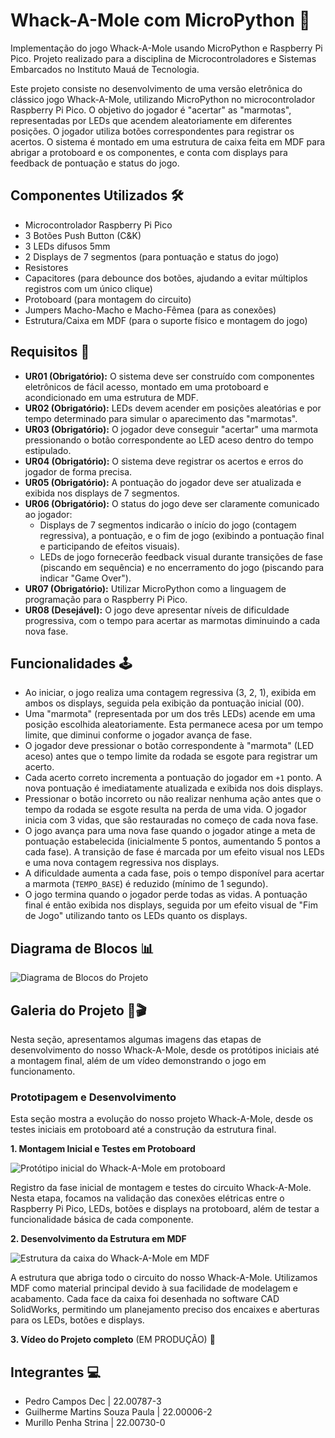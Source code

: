 # Whack-A-Mole com MicroPython 🐹

Implementação do jogo Whack-A-Mole usando MicroPython e Raspberry Pi Pico. Projeto realizado para a disciplina de Microcontroladores e Sistemas Embarcados no Instituto Mauá de Tecnologia.

Este projeto consiste no desenvolvimento de uma versão eletrônica do clássico jogo Whack-A-Mole, utilizando MicroPython no microcontrolador Raspberry Pi Pico. O objetivo do jogador é "acertar" as "marmotas", representadas por LEDs que acendem aleatoriamente em diferentes posições. O jogador utiliza botões correspondentes para registrar os acertos. O sistema é montado em uma estrutura de caixa feita em MDF para abrigar a protoboard e os componentes, e conta com displays para feedback de pontuação e status do jogo.

## Componentes Utilizados 🛠️

* Microcontrolador Raspberry Pi Pico
* 3 Botões Push Button (C&K)
* 3 LEDs difusos 5mm
* 2 Displays de 7 segmentos (para pontuação e status do jogo)
* Resistores
* Capacitores (para debounce dos botões, ajudando a evitar múltiplos registros com um único clique)
* Protoboard (para montagem do circuito)
* Jumpers Macho-Macho e Macho-Fêmea (para as conexões)
* Estrutura/Caixa em MDF (para o suporte físico e montagem do jogo)

## Requisitos 📜

* **UR01 (Obrigatório):** O sistema deve ser construído com componentes eletrônicos de fácil acesso, montado em uma protoboard e acondicionado em uma estrutura de MDF.
* **UR02 (Obrigatório):** LEDs devem acender em posições aleatórias e por tempo determinado para simular o aparecimento das "marmotas".
* **UR03 (Obrigatório):** O jogador deve conseguir "acertar" uma marmota pressionando o botão correspondente ao LED aceso dentro do tempo estipulado.
* **UR04 (Obrigatório):** O sistema deve registrar os acertos e erros do jogador de forma precisa.
* **UR05 (Obrigatório):** A pontuação do jogador deve ser atualizada e exibida nos displays de 7 segmentos.
* **UR06 (Obrigatório):** O status do jogo deve ser claramente comunicado ao jogador:
    * Displays de 7 segmentos indicarão o início do jogo (contagem regressiva), a pontuação, e o fim de jogo (exibindo a pontuação final e participando de efeitos visuais).
    * LEDs de jogo fornecerão feedback visual durante transições de fase (piscando em sequência) e no encerramento do jogo (piscando para indicar "Game Over").
* **UR07 (Obrigatório):** Utilizar MicroPython como a linguagem de programação para o Raspberry Pi Pico.
* **UR08 (Desejável):** O jogo deve apresentar níveis de dificuldade progressiva, com o tempo para acertar as marmotas diminuindo a cada nova fase.

## Funcionalidades 🕹

* Ao iniciar, o jogo realiza uma contagem regressiva (3, 2, 1), exibida em ambos os displays, seguida pela exibição da pontuação inicial (00).
* Uma "marmota" (representada por um dos três LEDs) acende em uma posição escolhida aleatoriamente. Esta permanece acesa por um tempo limite, que diminui conforme o jogador avança de fase.
* O jogador deve pressionar o botão correspondente à "marmota" (LED aceso) antes que o tempo limite da rodada se esgote para registrar um acerto.
* Cada acerto correto incrementa a pontuação do jogador em `+1` ponto. A nova pontuação é imediatamente atualizada e exibida nos dois displays.
* Pressionar o botão incorreto ou não realizar nenhuma ação antes que o tempo da rodada se esgote resulta na perda de uma vida. O jogador inicia com 3 vidas, que são restauradas no começo de cada nova fase.
* O jogo avança para uma nova fase quando o jogador atinge a meta de pontuação estabelecida (inicialmente 5 pontos, aumentando 5 pontos a cada fase). A transição de fase é marcada por um efeito visual nos LEDs e uma nova contagem regressiva nos displays.
* A dificuldade aumenta a cada fase, pois o tempo disponível para acertar a marmota (`TEMPO_BASE`) é reduzido (mínimo de 1 segundo).
* O jogo termina quando o jogador perde todas as vidas. A pontuação final é então exibida nos displays, seguida por um efeito visual de "Fim de Jogo" utilizando tanto os LEDs quanto os displays.

## Diagrama de Blocos 📊

![Diagrama de Blocos do Projeto](https://github.com/user-attachments/assets/8531ee9b-5d12-4b4d-affe-22301ee569c8)

## Galeria do Projeto 📸🎬

Nesta seção, apresentamos algumas imagens das etapas de desenvolvimento do nosso Whack-A-Mole, desde os protótipos iniciais até a montagem final, além de um vídeo demonstrando o jogo em funcionamento.

### Prototipagem e Desenvolvimento

Esta seção mostra a evolução do nosso projeto Whack-A-Mole, desde os testes iniciais em protoboard até a construção da estrutura final.

**1. Montagem Inicial e Testes em Protoboard**

![Protótipo inicial do Whack-A-Mole em protoboard](https://github.com/user-attachments/assets/f8051607-cc44-425b-a89e-044e488cff90)

Registro da fase inicial de montagem e testes do circuito Whack-A-Mole. Nesta etapa, focamos na validação das conexões elétricas entre o Raspberry Pi Pico, LEDs, botões e displays na protoboard, além de testar a funcionalidade básica de cada componente.

**2. Desenvolvimento da Estrutura em MDF**

![Estrutura da caixa do Whack-A-Mole em MDF](https://github.com/user-attachments/assets/85d055eb-1b04-4773-be3f-c6b85cf16fd7)

A estrutura que abriga todo o circuito do nosso Whack-A-Mole. Utilizamos MDF como material principal devido à sua facilidade de modelagem e acabamento. Cada face da caixa foi desenhada no software CAD SolidWorks, permitindo um planejamento preciso dos encaixes e aberturas para os LEDs, botões e displays.

**3. Vídeo do Projeto completo**
(EM PRODUÇÃO) 🔧

## Integrantes 💻

* Pedro Campos Dec | 22.00787-3
* Guilherme Martins Souza Paula | 22.00006-2
* Murillo Penha Strina | 22.00730-0
